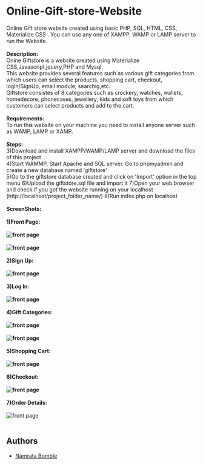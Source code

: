 # Online-Gift-store-Website
Online Gift store website created using basic PHP, SQL, HTML, CSS, Materialize CSS . You can use any one of XAMPP, WAMP or LAMP server to run the Website.</br></br>
**Description:**</br>
Onine Giftstore is a website created using Materialize CSS,Javascript,jquery,PHP and Mysql.</br>
This website provides several features such as various gift categories from which users can select the products, shopping cart, checkout, login/SignUp, email module, searchig,etc.</br>
Giftstore consistes of 8 categories such as crockery, watches, wallets, homedecore, phonecases, jewellery, kids and soft toys from which customers can select products and add to the cart.
</br></br>
**Requirements:**</br>
To run this website on your machine you need to install anyone server such as WAMP, LAMP or XAMP.</br></br>
**Steps:**</br>
3)Download and install XAMPP/WAMP/LAMP server and download the files of this project</br>
4)Start WAMMP. Start Apache and SQL server. Go to phpmyadmin and create a new database named 'giftstore'</br>
5)Go to the giftstore database created and click on 'Import' option in the top menu
6)Upload the giftstore.sql file and import it
7)Open your web browser and check if you got the website running on your localhost (http://localhost/project_folder_name/)
8)Run index.php on localhost</br></br>
**ScreenShots:**</br></br>
**1)Front Page:</br></br>
![front page](ScreenShots/frontpage1.PNG)</br></br>
![front page](ScreenShots/frontpage2.PNG)</br></br>
2)Sign Up:</br></br>
![front page](ScreenShots/signup.PNG)</br></br>
3)Log In:</br></br>
![front page](ScreenShots/login.PNG)</br></br>
4)Gift Categories:</br></br>
![front page](ScreenShots/kids.PNG)</br></br>
![front page](ScreenShots/homedecore.PNG)</br></br>
5)Shopping Cart:</br></br>
![front page](ScreenShots/cart.PNG)</br></br>
6)Checkout:</br></br>
![front page](ScreenShots/checkout.PNG)</br></br>
7)Order Details:**</br></br>
![front page](ScreenShots/order.PNG)</br></br>
## Authors
- [Namrata Bomble](https://github.com/namratabomble)


